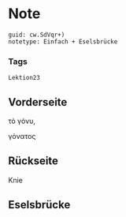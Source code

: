 # Note
```
guid: cw.SdVqr+)
notetype: Einfach + Eselsbrücke
```

### Tags
```
Lektion23
```

## Vorderseite
τὸ γόνυ,<div>    γόνατος</div>

## Rückseite
Knie

## Eselsbrücke

